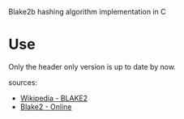 Blake2b hashing algorithm implementation in C

# Use
Only the header only version is up to date by now.

sources:
- [Wikipedia - BLAKE2](https://en.wikipedia.org/wiki/BLAKE_(hash_function))
- [Blake2 - Online](https://emn178.github.io/online-tools/blake2b/)
